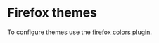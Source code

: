 # Firefox themes

To configure themes use the [firefox colors plugin](https://addons.mozilla.org/en-US/firefox/addon/firefox-color/).
